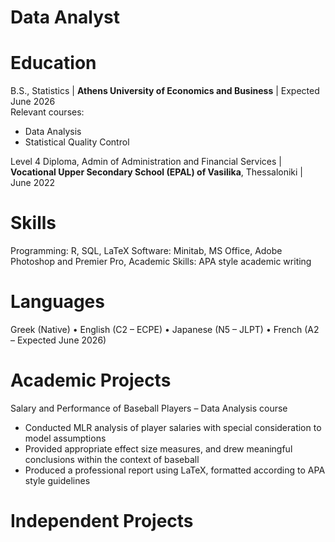 # Data Analyst

# Education
B.S., Statistics | **Athens University of Economics and Business** | Expected June 2026  
Relevant courses:
- Data Analysis
- Statistical Quality Control

Level 4 Diploma, Admin of Administration and Financial Services | **Vocational Upper Secondary School (EPAL) of Vasilika**, Thessaloniki | June 2022  

# Skills
Programming: R, SQL, LaTeX
Software: Minitab, MS Office, Adobe Photoshop and Premier Pro,
Academic Skills: APA style academic writing

# Languages
Greek (Native) • English (C2 – ECPE) • Japanese (N5 – JLPT) • French (A2 – Expected June 2026)

# Academic Projects
Salary and Performance of Baseball Players – Data Analysis course
- Conducted MLR analysis of player salaries with special consideration to model assumptions
- Provided appropriate effect size measures, and drew meaningful conclusions within the context of baseball
- Produced a professional report using LaTeX, formatted according to APA style guidelines

# Independent Projects
